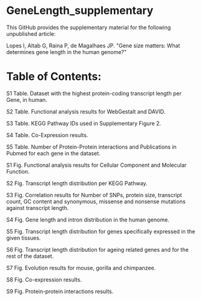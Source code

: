 # GeneLength_supplementary
This GitHub provides the supplementary material for the following unpublished article:

Lopes I, Altab G, Raina P, de Magalhaes JP. "Gene size matters: What determines gene length in the human genome?"






# Table of Contents:

S1 Table. Dataset with the highest protein-coding transcript length per Gene, in human.

S2 Table. Functional analysis results for WebGestalt and DAVID.

S3 Table. KEGG Pathway IDs used in Supplementary Figure 2.

S4 Table. Co-Expression results.

S5 Table. Number of Protein-Protein interactions and Publications in Pubmed for each gene in the dataset.

S1 Fig. Functional analysis results for Cellular Component and Molecular Function.

S2 Fig. Transcript length distribution per KEGG Pathway.

S3 Fig. Correlation results for Number of SNPs, protein size, transcript count, GC content and synonymous, missense and nonsense mutations against transcript length.

S4 Fig. Gene length and intron distribution in the human genome.

S5 Fig. Transcript length distribution for genes specifically expressed in the given tissues.

S6 Fig. Transcript length distribution for ageing related genes and for the rest of the dataset.

S7 Fig. Evolution results for mouse, gorilla and chimpanzee.

S8 Fig. Co-expression results.

S9 Fig. Protein-protein interactions results.

